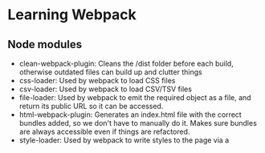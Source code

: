 # Learning Webpack


## Node modules

* clean-webpack-plugin: Cleans the /dist folder before each build, otherwise outdated files can build up and clutter things
* css-loader: Used by webpack to load CSS files
* csv-loader: Used by webpack to load CSV/TSV files
* file-loader: Used by webpack to emit the required object as a file, and return its public URL so it can be accessed.
* html-webpack-plugin: Generates an index.html file with the correct bundles added, so we don't have to manually do it. Makes sure bundles are always accessible even if things are refactored.
* style-loader: Used by webpack to write styles to the page via a <style> tag
* webpack: Bundler used to combine all assets into a single dependency graph
* xml-loader: Used by webpack to load XML files
